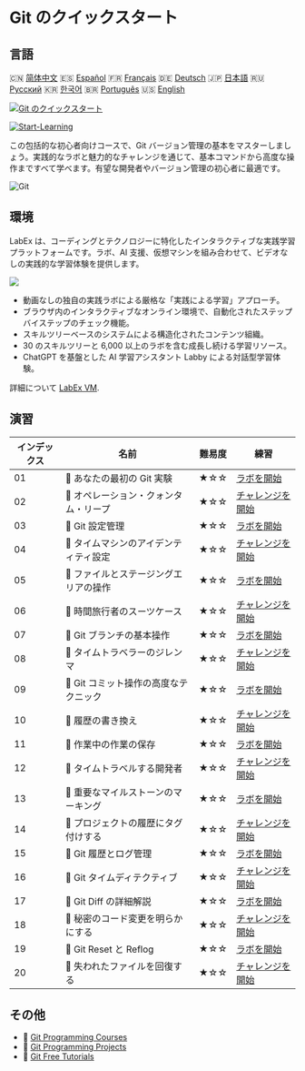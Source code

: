 # Git のクイックスタート

## 言語

🇨🇳 [简体中文](README_zh.md) 🇪🇸 [Español](README_es.md) 🇫🇷 [Français](README_fr.md) 🇩🇪 [Deutsch](README_de.md) 🇯🇵 [日本語](README_ja.md) 🇷🇺 [Русский](README_ru.md) 🇰🇷 [한국어](README_ko.md) 🇧🇷 [Português](README_pt.md) 🇺🇸 [English](README.md) 

[![Git のクイックスタート](https://cover-creator.labex.io/quick-start-with-git.png?lang=ja)](https://labex.io/ja/courses/quick-start-with-git)

[![Start-Learning](https://img.shields.io/badge/Start-Learning-whitesmoke?style=for-the-badge)](https://labex.io/ja/courses/quick-start-with-git)

この包括的な初心者向けコースで、Git バージョン管理の基本をマスターしましょう。実践的なラボと魅力的なチャレンジを通じて、基本コマンドから高度な操作まですべて学べます。有望な開発者やバージョン管理の初心者に最適です。

![Git](https://img.shields.io/badge/Git-whitesmoke?style=for-the-badge&logo=git)


## 環境

LabEx は、コーディングとテクノロジーに特化したインタラクティブな実践学習プラットフォームです。ラボ、AI 支援、仮想マシンを組み合わせて、ビデオなしの実践的な学習体験を提供します。

![](https://tutorial-screenshot.getvm.io/images/vm-1725247253.png)

- 動画なしの独自の実践ラボによる厳格な「実践による学習」アプローチ。
- ブラウザ内のインタラクティブなオンライン環境で、自動化されたステップバイステップのチェック機能。
- スキルツリーベースのシステムによる構造化されたコンテンツ組織。
- 30 のスキルツリーと 6,000 以上のラボを含む成長し続ける学習リソース。
- ChatGPT を基盤とした AI 学習アシスタント Labby による対話型学習体験。

詳細について [LabEx VM](https://support.labex.io/using-labex/virtual-machine).

## 演習

|   インデックス | 名前                                  | 難易度   | 練習                                                                                                                        |
|----------------|---------------------------------------|----------|-----------------------------------------------------------------------------------------------------------------------------|
|             01 | 📖 あなたの最初の Git 実験            | ★☆☆      | <a target='_blank' href='https://labex.io/ja/tutorials/git-your-first-git-lab-92739'>ラボを開始</a>                         |
|             02 | 🎯 オペレーション・クォンタム・リープ | ★☆☆      | <a target='_blank' href='https://labex.io/ja/tutorials/git-operation-quantum-leap-387717'>チャレンジを開始</a>              |
|             03 | 📖 Git 設定管理                       | ★☆☆      | <a target='_blank' href='https://labex.io/ja/tutorials/git-git-config-management-385164'>ラボを開始</a>                     |
|             04 | 🎯 タイムマシンのアイデンティティ設定 | ★☆☆      | <a target='_blank' href='https://labex.io/ja/tutorials/git-time-machine-identity-configuration-387720'>チャレンジを開始</a> |
|             05 | 📖 ファイルとステージングエリアの操作 | ★☆☆      | <a target='_blank' href='https://labex.io/ja/tutorials/git-working-with-files-and-staging-area-387457'>ラボを開始</a>       |
|             06 | 🎯 時間旅行者のスーツケース           | ★☆☆      | <a target='_blank' href='https://labex.io/ja/tutorials/git-the-time-traveler-s-suitcase-387725'>チャレンジを開始</a>        |
|             07 | 📖 Git ブランチの基本操作             | ★☆☆      | <a target='_blank' href='https://labex.io/ja/tutorials/git-git-branch-basic-operations-385163'>ラボを開始</a>               |
|             08 | 🎯 タイムトラベラーのジレンマ         | ★☆☆      | <a target='_blank' href='https://labex.io/ja/tutorials/git-the-time-traveler-s-dilemma-387733'>チャレンジを開始</a>         |
|             09 | 📖 Git コミット操作の高度なテクニック | ★☆☆      | <a target='_blank' href='https://labex.io/ja/tutorials/git-advanced-git-commit-operations-387471'>ラボを開始</a>            |
|             10 | 🎯 履歴の書き換え                     | ★☆☆      | <a target='_blank' href='https://labex.io/ja/tutorials/git-rewriting-history-387746'>チャレンジを開始</a>                   |
|             11 | 📖 作業中の作業の保存                 | ★☆☆      | <a target='_blank' href='https://labex.io/ja/tutorials/git-saving-work-in-progress-387492'>ラボを開始</a>                   |
|             12 | 🎯 タイムトラベルする開発者           | ★☆☆      | <a target='_blank' href='https://labex.io/ja/tutorials/git-the-time-traveling-developer-387759'>チャレンジを開始</a>        |
|             13 | 📖 重要なマイルストーンのマーキング   | ★☆☆      | <a target='_blank' href='https://labex.io/ja/tutorials/git-marking-important-milestones-387493'>ラボを開始</a>              |
|             14 | 🎯 プロジェクトの履歴にタグ付けする   | ★☆☆      | <a target='_blank' href='https://labex.io/ja/tutorials/git-tagging-your-project-s-history-387763'>チャレンジを開始</a>      |
|             15 | 📖 Git 履歴とログ管理                 | ★☆☆      | <a target='_blank' href='https://labex.io/ja/tutorials/git-git-history-and-log-management-387490'>ラボを開始</a>            |
|             16 | 🎯 Git タイムディテクティブ           | ★☆☆      | <a target='_blank' href='https://labex.io/ja/tutorials/git-git-time-detective-387782'>チャレンジを開始</a>                  |
|             17 | 📖 Git Diff の詳細解説                | ★☆☆      | <a target='_blank' href='https://labex.io/ja/tutorials/git-git-diff-deep-dive-387489'>ラボを開始</a>                        |
|             18 | 🎯 秘密のコード変更を明らかにする     | ★☆☆      | <a target='_blank' href='https://labex.io/ja/tutorials/uncover-the-secret-code-changes-387768'>チャレンジを開始</a>         |
|             19 | 📖 Git Reset と Reflog                | ★☆☆      | <a target='_blank' href='https://labex.io/ja/tutorials/git-git-reset-and-reflog-387491'>ラボを開始</a>                      |
|             20 | 🎯 失われたファイルを回復する         | ★☆☆      | <a target='_blank' href='https://labex.io/ja/tutorials/git-recover-the-lost-files-387781'>チャレンジを開始</a>              |

## その他

- 🔗 [Git Programming Courses](https://github.com/labex-labs/awesome-programming-courses)
- 🔗 [Git Programming Projects](https://github.com/labex-labs/awesome-programming-projects)
- 🔗 [Git Free Tutorials](https://github.com/labex-labs/git-free-tutorials)

